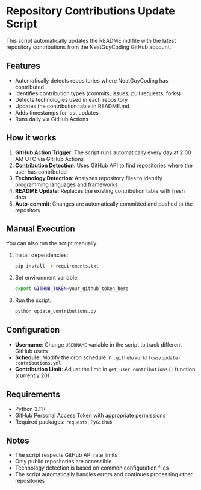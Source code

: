 # Repository Contributions Update Script

This script automatically updates the README.md file with the latest repository contributions from the NeatGuyCoding GitHub account.

## Features

- Automatically detects repositories where NeatGuyCoding has contributed
- Identifies contribution types (commits, issues, pull requests, forks)
- Detects technologies used in each repository
- Updates the contribution table in README.md
- Adds timestamps for last updates
- Runs daily via GitHub Actions

## How it works

1. **GitHub Action Trigger**: The script runs automatically every day at 2:00 AM UTC via GitHub Actions
2. **Contribution Detection**: Uses GitHub API to find repositories where the user has contributed
3. **Technology Detection**: Analyzes repository files to identify programming languages and frameworks
4. **README Update**: Replaces the existing contribution table with fresh data
5. **Auto-commit**: Changes are automatically committed and pushed to the repository

## Manual Execution

You can also run the script manually:

1. Install dependencies:
   ```bash
   pip install -r requirements.txt
   ```

2. Set environment variable:
   ```bash
   export GITHUB_TOKEN=your_github_token_here
   ```

3. Run the script:
   ```bash
   python update_contributions.py
   ```

## Configuration

- **Username**: Change `USERNAME` variable in the script to track different GitHub users
- **Schedule**: Modify the cron schedule in `.github/workflows/update-contributions.yml`
- **Contribution Limit**: Adjust the limit in `get_user_contributions()` function (currently 20)

## Requirements

- Python 3.11+
- GitHub Personal Access Token with appropriate permissions
- Required packages: `requests`, `PyGithub`

## Notes

- The script respects GitHub API rate limits
- Only public repositories are accessible
- Technology detection is based on common configuration files
- The script automatically handles errors and continues processing other repositories
